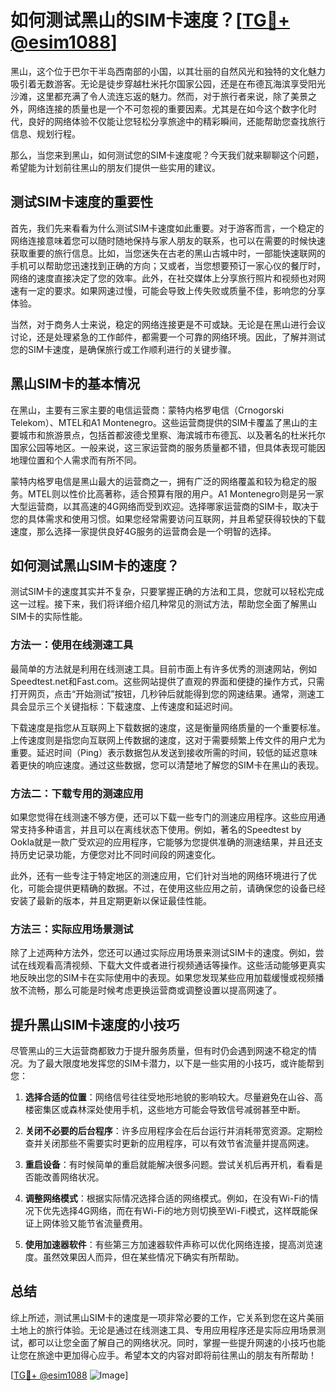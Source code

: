 # 如何测试黑山的SIM卡速度？[[TG💪+ @esim1088](https://t.me/s/esim1088)]

黑山，这个位于巴尔干半岛西南部的小国，以其壮丽的自然风光和独特的文化魅力吸引着无数游客。无论是徒步穿越杜米托尔国家公园，还是在布德瓦海滨享受阳光沙滩，这里都充满了令人流连忘返的魅力。然而，对于旅行者来说，除了美景之外，网络连接的质量也是一个不可忽视的重要因素。尤其是在如今这个数字化时代，良好的网络体验不仅能让您轻松分享旅途中的精彩瞬间，还能帮助您查找旅行信息、规划行程。

那么，当您来到黑山，如何测试您的SIM卡速度呢？今天我们就来聊聊这个问题，希望能为计划前往黑山的朋友们提供一些实用的建议。

## 测试SIM卡速度的重要性

首先，我们先来看看为什么测试SIM卡速度如此重要。对于游客而言，一个稳定的网络连接意味着您可以随时随地保持与家人朋友的联系，也可以在需要的时候快速获取重要的旅行信息。比如，当您迷失在古老的黑山古城中时，一部能快速联网的手机可以帮助您迅速找到正确的方向；又或者，当您想要预订一家心仪的餐厅时，网络的速度直接决定了您的效率。此外，在社交媒体上分享旅行照片和视频也对网速有一定的要求。如果网速过慢，可能会导致上传失败或质量不佳，影响您的分享体验。

当然，对于商务人士来说，稳定的网络连接更是不可或缺。无论是在黑山进行会议讨论，还是处理紧急的工作邮件，都需要一个可靠的网络环境。因此，了解并测试您的SIM卡速度，是确保旅行或工作顺利进行的关键步骤。

## 黑山SIM卡的基本情况

在黑山，主要有三家主要的电信运营商：蒙特内格罗电信（Crnogorski Telekom）、MTEL和A1 Montenegro。这些运营商提供的SIM卡覆盖了黑山的主要城市和旅游景点，包括首都波德戈里察、海滨城市布德瓦、以及著名的杜米托尔国家公园等地区。一般来说，这三家运营商的服务质量都不错，但具体表现可能因地理位置和个人需求而有所不同。

蒙特内格罗电信是黑山最大的运营商之一，拥有广泛的网络覆盖和较为稳定的服务。MTEL则以性价比高著称，适合预算有限的用户。A1 Montenegro则是另一家大型运营商，以其高速的4G网络而受到欢迎。选择哪家运营商的SIM卡，取决于您的具体需求和使用习惯。如果您经常需要访问互联网，并且希望获得较快的下载速度，那么选择一家提供良好4G服务的运营商会是一个明智的选择。

## 如何测试黑山SIM卡的速度？

测试SIM卡的速度其实并不复杂，只要掌握正确的方法和工具，您就可以轻松完成这一过程。接下来，我们将详细介绍几种常见的测试方法，帮助您全面了解黑山SIM卡的实际性能。

### 方法一：使用在线测速工具

最简单的方法就是利用在线测速工具。目前市面上有许多优秀的测速网站，例如Speedtest.net和Fast.com。这些网站提供了直观的界面和便捷的操作方式，只需打开网页，点击“开始测试”按钮，几秒钟后就能得到您的网速结果。通常，测速工具会显示三个关键指标：下载速度、上传速度和延迟时间。

下载速度是指您从互联网上下载数据的速度，这是衡量网络质量的一个重要标准。上传速度则是指您向互联网上传数据的速度，这对于需要频繁上传文件的用户尤为重要。延迟时间（Ping）表示数据包从发送到接收所需的时间，较低的延迟意味着更快的响应速度。通过这些数据，您可以清楚地了解您的SIM卡在黑山的表现。

### 方法二：下载专用的测速应用

如果您觉得在线测速不够方便，还可以下载一些专门的测速应用程序。这些应用通常支持多种语言，并且可以在离线状态下使用。例如，著名的Speedtest by Ookla就是一款广受欢迎的应用程序，它能够为您提供准确的测速结果，并且还支持历史记录功能，方便您对比不同时间段的网速变化。

此外，还有一些专注于特定地区的测速应用，它们针对当地的网络环境进行了优化，可能会提供更精确的数据。不过，在使用这些应用之前，请确保您的设备已经安装了最新的版本，并且定期更新以保证最佳性能。

### 方法三：实际应用场景测试

除了上述两种方法外，您还可以通过实际应用场景来测试SIM卡的速度。例如，尝试在线观看高清视频、下载大文件或者进行视频通话等操作。这些活动能够更真实地反映出您的SIM卡在实际使用中的表现。如果您发现某些应用加载缓慢或视频播放不流畅，那么可能是时候考虑更换运营商或调整设置以提高网速了。

## 提升黑山SIM卡速度的小技巧

尽管黑山的三大运营商都致力于提升服务质量，但有时仍会遇到网速不稳定的情况。为了最大限度地发挥您的SIM卡潜力，以下是一些实用的小技巧，或许能帮到您：

1. **选择合适的位置**：网络信号往往受地形地貌的影响较大。尽量避免在山谷、高楼密集区或森林深处使用手机，这些地方可能会导致信号减弱甚至中断。
   
2. **关闭不必要的后台程序**：许多应用程序会在后台运行并消耗带宽资源。定期检查并关闭那些不需要实时更新的应用程序，可以有效节省流量并提高网速。

3. **重启设备**：有时候简单的重启就能解决很多问题。尝试关机后再开机，看看是否能改善网络状况。

4. **调整网络模式**：根据实际情况选择合适的网络模式。例如，在没有Wi-Fi的情况下优先选择4G网络，而在有Wi-Fi的地方则切换至Wi-Fi模式，这样既能保证上网体验又能节省流量费用。

5. **使用加速器软件**：有些第三方加速器软件声称可以优化网络连接，提高浏览速度。虽然效果因人而异，但在某些情况下确实有所帮助。

## 总结

综上所述，测试黑山SIM卡的速度是一项非常必要的工作，它关系到您在这片美丽土地上的旅行体验。无论是通过在线测速工具、专用应用程序还是实际应用场景测试，都可以让您全面了解自己的网络状况。同时，掌握一些提升网速的小技巧也能让您在旅途中更加得心应手。希望本文的内容对即将前往黑山的朋友有所帮助！

[[TG💪+ @esim1088](https://t.me/s/esim1088) ![Image](https://i.postimg.cc/4NQfJmqS/Snipaste-2025-05-13-00-14-12.png)]